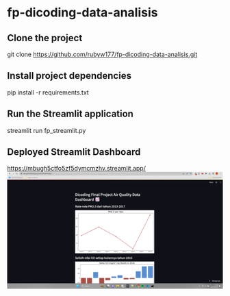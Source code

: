 # fp-dicoding-data-analisis

## Clone the project
git clone https://github.com/rubyw177/fp-dicoding-data-analisis.git

## Install project dependencies
pip install -r requirements.txt

## Run the Streamlit application
streamlit run fp_streamlit.py

## Deployed Streamlit Dashboard
https://mbugh5ctfo5zf5dymcmzhv.streamlit.app/
![Dashboard Streamlit](dashboard_streamlit.png)

